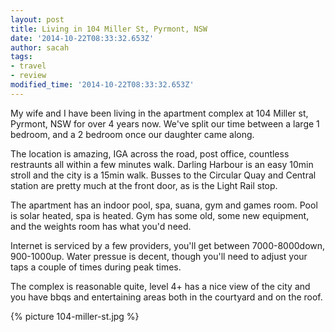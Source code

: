 ```yaml
---
layout: post
title: Living in 104 Miller St, Pyrmont, NSW
date: '2014-10-22T08:33:32.653Z'
author: sacah
tags:
- travel
- review
modified_time: '2014-10-22T08:33:32.653Z'
---
```


My wife and I have been living in the apartment complex at 104 Miller st, Pyrmont, NSW for over 4 years now. We've split our time between a large 1 bedroom, and a 2 bedroom once our daughter came along.

The location is amazing, IGA across the road, post office, countless restraunts all within a few minutes walk. Darling Harbour is an easy 10min stroll and the city is a 15min walk. Busses to the Circular Quay and Central station are pretty much at the front door, as is the Light Rail stop.

The apartment has an indoor pool, spa, suana, gym and games room. Pool is solar heated, spa is heated. Gym has some old, some new equipment, and the weights room has what you'd need.

Internet is serviced by a few providers, you'll get between 7000-8000down, 900-1000up. Water pressue is decent, though you'll need to adjust your taps a couple of times during peak times.

The complex is reasonable quite, level 4+ has a nice view of the city and you have bbqs and entertaining areas both in the courtyard and on the roof.

{% picture 104-miller-st.jpg %}